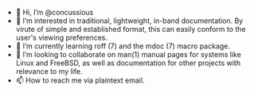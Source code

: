 - 👋 Hi, I’m @concussious
- 👀 I’m interested in traditional, lightweight, in-band documentation. By virute of simple and established format, this can easily conform to the user's viewing preferences.
- 🌱 I’m currently learning roff (7) and the mdoc (7) macro package.
- 💞️ I’m looking to collaborate on man(1) manual pages for systems like Linux and FreeBSD, as well as documentation for other projects with relevance to my life.
- 📫 How to reach me via plaintext email.

<!---
concussious/concussious is a ✨ special ✨ repository because its `README.md` (this file) appears on your GitHub profile.
You can click the Preview link to take a look at your changes.
--->
